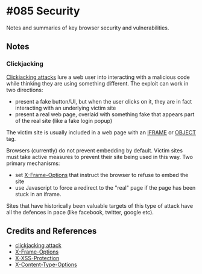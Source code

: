 # #085 Security

Notes and summaries of key browser security and vulnerabilities.

## Notes

### Clickjacking

[Clickjacking attacks](https://javascript.info/clickjacking) lure a web user into interacting with a malicious code
while thinking they are using something different. The exploit can work in two directions:

* present a fake button/UI, but when the user clicks on it, they are in fact interacting with an underlying victim site
* present a real web page, overlaid with something fake that appears part of the real site (like a fake login popup)

The victim site is usually included in a web page with an
[IFRAME](https://developer.mozilla.org/en-US/docs/Web/HTML/Element/iframe) or [OBJECT](https://developer.mozilla.org/en-US/docs/Web/HTML/Element/object) tag.

Browsers (currently) do not prevent embedding by default. Victim sites must take active measures to prevent their site
being used in this way. Two primary mechanisms:

* set [X-Frame-Options](https://developer.mozilla.org/en-US/docs/Web/HTTP/Headers/X-Frame-Options) that instruct the browser to refuse to embed the site
* use Javascript to force a redirect to the "real" page if the page has been stuck in an iframe.

Sites that have historically been valuable targets of this type of attack have all the defences in pace (like facebook, twitter, google etc).

## Credits and References

* [clickjacking attack](https://javascript.info/clickjacking)
* [X-Frame-Options](https://developer.mozilla.org/en-US/docs/Web/HTTP/Headers/X-Frame-Options)
* [X-XSS-Protection](https://developer.mozilla.org/en-US/docs/Web/HTTP/Headers/X-XSS-Protection)
* [X-Content-Type-Options](https://developer.mozilla.org/en-US/docs/Web/HTTP/Headers/X-Content-Type-Options)
